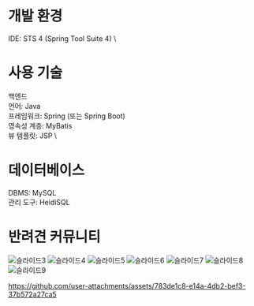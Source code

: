 # 개발 환경
IDE: STS 4 (Spring Tool Suite 4) \

# 사용 기술
백엔드 \
언어: Java \
프레임워크: Spring (또는 Spring Boot)\
영속성 계층: MyBatis \
뷰 템플릿: JSP \

# 데이터베이스
DBMS: MySQL \
관리 도구: HeidiSQL 

# 반려견 커뮤니티


![슬라이드3](https://github.com/user-attachments/assets/b71bc06d-82d3-47f6-a2e6-fa6d3cbcf2bc)
![슬라이드4](https://github.com/user-attachments/assets/1ca38319-7211-44df-8f7e-44f6b31af277)
![슬라이드5](https://github.com/user-attachments/assets/6fce5650-aedb-4ef6-ac47-be2b546c5eaa)
![슬라이드6](https://github.com/user-attachments/assets/3e130c06-659c-46a8-812f-7835ebcc0f9f)
![슬라이드7](https://github.com/user-attachments/assets/69c14ee8-ab7c-4d1d-98c6-22b22cb0b30f)
![슬라이드8](https://github.com/user-attachments/assets/6965e2c2-1b32-4242-9537-f787e2134168)
![슬라이드9](https://github.com/user-attachments/assets/61d6575d-1187-4d1c-88e4-a38602620e6e)



https://github.com/user-attachments/assets/783de1c8-e14a-4db2-bef3-37b572a27ca5

